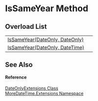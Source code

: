 # IsSameYear Method


## Overload List
<table>
<tr>
<td><a href="47fb7f75-3750-33ff-d32a-fd16f8c39e7b">IsSameYear(DateOnly, DateOnly)</a></td>
<td> </td></tr>
<tr>
<td><a href="675354b2-54dd-2054-f7ac-56587647d8ef">IsSameYear(DateOnly, DateTime)</a></td>
<td> </td></tr>
</table>

## See Also


#### Reference
<a href="e6a725f0-b940-6a2e-d587-b2ba979ba75d">DateOnlyExtensions Class</a>  
<a href="3139ad8c-443b-c9bf-71c7-2dc294c1d234">MoreDateTime.Extensions Namespace</a>  

